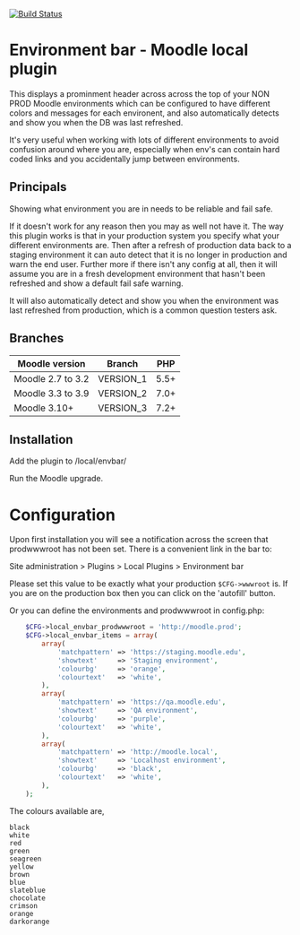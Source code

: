 [![Build Status](https://travis-ci.org/catalyst/moodle-local_envbar.svg?branch=master)](https://travis-ci.org/catalyst/moodle-local_envbar)

Environment bar - Moodle local plugin
====================

This displays a prominment header across across the top of your NON PROD Moodle
environments which can be configured to have different colors and messages for
each environent, and also automatically detects and show you when the DB was
last refreshed.

It's very useful when working with lots of different environments to avoid
confusion around where you are, especially when env's can contain hard coded
links and you accidentally jump between environments.

Principals
----------

Showing what environment you are in needs to be reliable and fail safe.

If it doesn't work for any reason then you may as well not have it. The way
this plugin works is that in your production system you specify what your
different environments are. Then after a refresh of production data back to a
staging environment it can auto detect that it is no longer in production and
warn the end user. Further more if there isn't any config at all, then it will
assume you are in a fresh development environment that hasn't been refreshed
and show a default fail safe warning.

It will also automatically detect and show you when the environment was last
refreshed from production, which is a common question testers ask.

Branches
--------
| Moodle version     | Branch      | PHP  |
| ----------------- | ----------- | ---- |
| Moodle 2.7 to 3.2 | VERSION_1 | 5.5+ |
| Moodle 3.3 to 3.9 | VERSION_2 | 7.0+ |
| Moodle 3.10+ | VERSION_3 | 7.2+ |

Installation
------------

Add the plugin to /local/envbar/

Run the Moodle upgrade.

# Configuration

Upon first installation you will see a notification across the screen that prodwwwroot has not been set. There is a convenient link in the bar to:

 Site administration > Plugins > Local Plugins > Environment bar

Please set this value to be exactly what your production ```$CFG->wwwroot``` is.  If you are on the production box then you can click on the 'autofill' button.

Or you can define the environments and prodwwwroot in config.php:

```php
    $CFG->local_envbar_prodwwwroot = 'http://moodle.prod';
    $CFG->local_envbar_items = array(
        array(
            'matchpattern' => 'https://staging.moodle.edu',
            'showtext'     => 'Staging environment',
            'colourbg'     => 'orange',
            'colourtext'   => 'white',
        ),
        array(
            'matchpattern' => 'https://qa.moodle.edu',
            'showtext'     => 'QA environment',
            'colourbg'     => 'purple',
            'colourtext'   => 'white',
        ),
        array(
            'matchpattern' => 'http://moodle.local',
            'showtext'     => 'Localhost environment',
            'colourbg'     => 'black',
            'colourtext'   => 'white',
        ),
    );
```

The colours available are,

    black
    white
    red
    green
    seagreen
    yellow
    brown
    blue
    slateblue
    chocolate
    crimson
    orange
    darkorange
